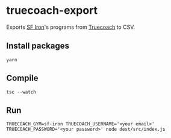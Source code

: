 # truecoach-export

Exports [SF Iron](https://www.sf-iron.com/)'s programs from [Truecoach](https://truecoach.co/) to CSV.

## Install packages
```
yarn
```

## Compile
```
tsc --watch
```

## Run
```
TRUECOACH_GYM=sf-iron TRUECOACH_USERNAME='<your email>' TRUECOACH_PASSWORD='<your password>' node dest/src/index.js
```
